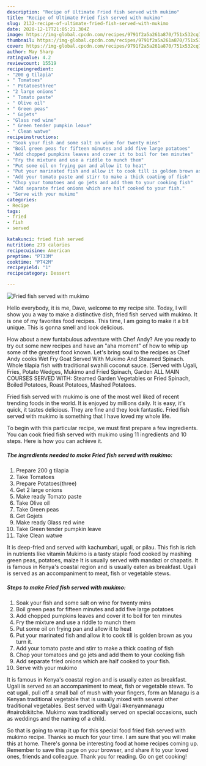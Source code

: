 ```yaml
---
description: "Recipe of Ultimate Fried fish served with mukimo"
title: "Recipe of Ultimate Fried fish served with mukimo"
slug: 2132-recipe-of-ultimate-fried-fish-served-with-mukimo
date: 2020-12-17T21:05:21.304Z
image: https://img-global.cpcdn.com/recipes/9791f2a5a261a870/751x532cq70/fried-fish-served-with-mukimo-recipe-main-photo.jpg
thumbnail: https://img-global.cpcdn.com/recipes/9791f2a5a261a870/751x532cq70/fried-fish-served-with-mukimo-recipe-main-photo.jpg
cover: https://img-global.cpcdn.com/recipes/9791f2a5a261a870/751x532cq70/fried-fish-served-with-mukimo-recipe-main-photo.jpg
author: May Sharp
ratingvalue: 4.2
reviewcount: 15519
recipeingredient:
- "200 g tilapia"
- " Tomatoes"
- " Potatoesthree"
- "2 large onions"
- " Tomato paste"
- " Olive oil"
- " Green peas"
- " Gojets"
- "Glass red wine"
- " Green tender pumpkin leave"
- " Clean watwe"
recipeinstructions:
- "Soak your fish and some salt on wine for twenty mins"
- "Boil green peas for fifteen minutes and add five large potatoes"
- "Add chopped pumpkins leaves and cover it to boil for ten minutes"
- "Fry the mixture and use a riddle to munch them"
- "Put some oil on frying pan and allow it to heat"
- "Put your marinated fish and allow it to cook till is golden brown as you turn it."
- "Add your tomato paste and stirr to make a thick coating of fish"
- "Chop your tomatoes and go jets and add them to your cooking fish"
- "Add separate fried onions which are half cooked to your fish."
- "Serve with your mukimo"
categories:
- Recipe
tags:
- fried
- fish
- served

katakunci: fried fish served 
nutrition: 279 calories
recipecuisine: American
preptime: "PT33M"
cooktime: "PT42M"
recipeyield: "1"
recipecategory: Dessert

---
```



![Fried fish served with mukimo](https://img-global.cpcdn.com/recipes/9791f2a5a261a870/751x532cq70/fried-fish-served-with-mukimo-recipe-main-photo.jpg)

Hello everybody, it is me, Dave, welcome to my recipe site. Today, I will show you a way to make a distinctive dish, fried fish served with mukimo. It is one of my favorites food recipes. This time, I am going to make it a bit unique. This is gonna smell and look delicious.

How about a new funtabulous adventure with Chef Andy? Are you ready to try out some new recipes and have an &#34;aha moment&#34; of how to whip up some of the greatest food known. Let&#39;s bring soul to the recipes as Chef Andy cooks Wet Fry Goat Served With Mukimo And Steamed Spinach. Whole tilapia fish with traditional swahili coconut sauce. [Served with Ugali, Fries, Potato Wedges, Mukimo and Fried Spinach, Garden ALL MAIN COURSES SERVED WITH: Steamed Garden Vegetables or Fried Spinach, Boiled Potatoes, Roast Potatoes, Mashed Potatoes.

Fried fish served with mukimo is one of the most well liked of recent trending foods in the world. It is enjoyed by millions daily. It is easy, it's quick, it tastes delicious. They are fine and they look fantastic. Fried fish served with mukimo is something that I have loved my whole life.


To begin with this particular recipe, we must first prepare a few ingredients. You can cook fried fish served with mukimo using 11 ingredients and 10 steps. Here is how you can achieve it.

<!--inarticleads1-->

##### The ingredients needed to make Fried fish served with mukimo:

1. Prepare 200 g tilapia
1. Take  Tomatoes
1. Prepare  Potatoes(three)
1. Get 2 large onions
1. Make ready  Tomato paste
1. Take  Olive oil
1. Take  Green peas
1. Get  Gojets
1. Make ready Glass red wine
1. Take  Green tender pumpkin leave
1. Take  Clean watwe


It is deep-fried and served with kachumbari, ugali, or pilau. This fish is rich in nutrients like vitamin Mukimo is a tasty staple food cooked by mashing green peas, potatoes, maize It is usually served with mandazi or chapatis. It is famous in Kenya&#39;s coastal region and is usually eaten as breakfast. Ugali is served as an accompaniment to meat, fish or vegetable stews. 

<!--inarticleads2-->

##### Steps to make Fried fish served with mukimo:

1. Soak your fish and some salt on wine for twenty mins
1. Boil green peas for fifteen minutes and add five large potatoes
1. Add chopped pumpkins leaves and cover it to boil for ten minutes
1. Fry the mixture and use a riddle to munch them
1. Put some oil on frying pan and allow it to heat
1. Put your marinated fish and allow it to cook till is golden brown as you turn it.
1. Add your tomato paste and stirr to make a thick coating of fish
1. Chop your tomatoes and go jets and add them to your cooking fish
1. Add separate fried onions which are half cooked to your fish.
1. Serve with your mukimo


It is famous in Kenya&#39;s coastal region and is usually eaten as breakfast. Ugali is served as an accompaniment to meat, fish or vegetable stews. To eat ugali, pull off a small ball of mush with your fingers, form an Managu is a Kenyan traditional vegetable that is usually mixed with several other traditional vegetables. Best served with Ugali #kenyanmanagu #nairobikitche. Mukimo was traditionally served on special occasions, such as weddings and the naming of a child. 

So that is going to wrap it up for this special food fried fish served with mukimo recipe. Thanks so much for your time. I am sure that you will make this at home. There's gonna be interesting food at home recipes coming up. Remember to save this page on your browser, and share it to your loved ones, friends and colleague. Thank you for reading. Go on get cooking!

